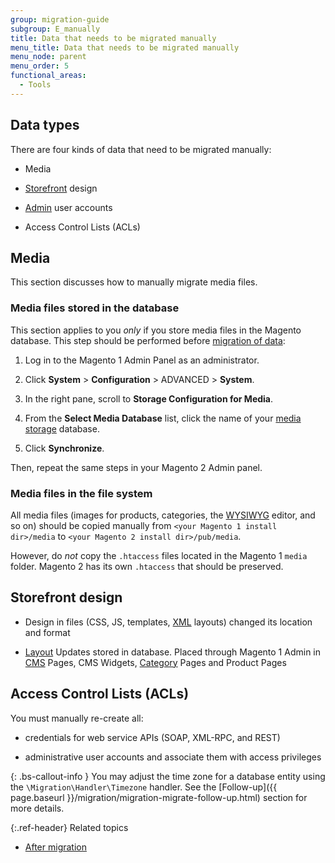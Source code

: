 ```yaml
---
group: migration-guide
subgroup: E_manually
title: Data that needs to be migrated manually
menu_title: Data that needs to be migrated manually
menu_node: parent
menu_order: 5
functional_areas:
  - Tools
---
```


## Data types

There are four kinds of data that need to be migrated manually:

*  Media

*  [Storefront](https://glossary.magento.com/storefront) design

*  [Admin](https://glossary.magento.com/admin) user accounts

*  Access Control Lists (ACLs)

## Media

This section discusses how to manually migrate media files.

### Media files stored in the database

This section applies to you *only* if you store media files in the Magento database. This step should be performed before <a href="{{ page.baseurl }}/migration/migration-migrate-data.html">migration of data</a>:

1. Log in to the Magento 1 Admin Panel as an administrator.

1. Click **System** > **Configuration** > ADVANCED > **System**.

1. In the right pane, scroll to **Storage Configuration for Media**.

1. From the **Select Media Database** list, click the name of your [media storage](https://glossary.magento.com/media-storage) database.

1. Click **Synchronize**.

Then, repeat the same steps in your Magento 2 Admin panel.

### Media files in the file system

All media files (images for products, categories, the [WYSIWYG](https://glossary.magento.com/wysiwyg) editor, and so on) should be copied manually from `<your Magento 1 install dir>/media` to `<your Magento 2 install dir>/pub/media`.

However, do *not* copy the `.htaccess` files located in the Magento 1 `media` folder. Magento 2 has its own `.htaccess` that should be preserved.

## Storefront design

*  Design in files (CSS, JS, templates, [XML](https://glossary.magento.com/xml) layouts) changed its location and format

*  [Layout](https://glossary.magento.com/layout) Updates stored in database. Placed through Magento 1 Admin in [CMS](https://glossary.magento.com/cms) Pages, CMS Widgets, [Category](https://glossary.magento.com/category) Pages and Product Pages

## Access Control Lists (ACLs)

You must manually re-create all:

*  credentials for web service APIs (SOAP, XML-RPC, and REST)

*  administrative user accounts and associate them with access privileges

{: .bs-callout-info }
You may adjust the time zone for a database entity using the `\Migration\Handler\Timezone` handler. See the [Follow-up]({{ page.baseurl }}/migration/migration-migrate-follow-up.html) section for more details.

{:.ref-header}
Related topics

*  <a href="{{ page.baseurl }}/migration/migration-migrate-after.html">After migration</a>
